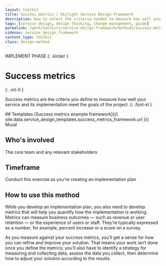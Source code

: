 ```yaml
---
layout: toolkit
title: Success metrics | Skylight Service Design Framework
description: How to select the criteria needed to measure how well your service and its implementation meet the goals of the project.
tags: [service design, design thinking, change management, guide]
permalink: /work/toolkits/service-design-framework/methods/success-metrics/
sidenav: service_design_framework
content_type: Toolkit
class: design-method
---
```


IMPLEMENT PHASE
{: .kicker }

# Success metrics
{: .mt-0 }

Success metrics are the criteria you define to measure how well your service and its implementation meet the goals of the project.
{: .font-xl }

<div class="callout--tip callout--summary" markdown="1">
## Templates
[Success metrics example framework]({{ site.data.service_design_templates.success_metrics_framework.url }}) <span class="badge badge-sub">Mural</span>

## Who's involved
The core team and any relevant stakeholders

## Timeframe
Conduct this exercise as you're creating an implementation plan
</div>

## How to use this method

While you develop an implementation plan, you also need to develop metrics that will help you quantify how the implementation is working. Metrics can measure business outcomes — such as revenue or user retention — or the experience of users or staff. They’re typically expressed as a number, for example, percent increase or a score on a survey.

As you measure against your success metrics, you’ll get a sense for how you can refine and improve your solution. That means your work isn’t done once you define the metrics; you’ll also have to identify a strategy for measuring and collecting data, assess the data you collect, then determine how to adjust your solution according to the results.
